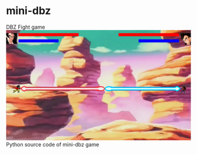 mini-dbz
========

DBZ Fight game
![Alt text](/resources/imagens/divulgacao/imagem1.png?raw=true "mini-dbz")
Python source code of mini-dbz game
